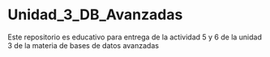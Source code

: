 # Unidad_3_DB_Avanzadas
Este repositorio es educativo para entrega de la actividad 5 y 6 de la unidad 3 de la materia de bases de datos avanzadas
